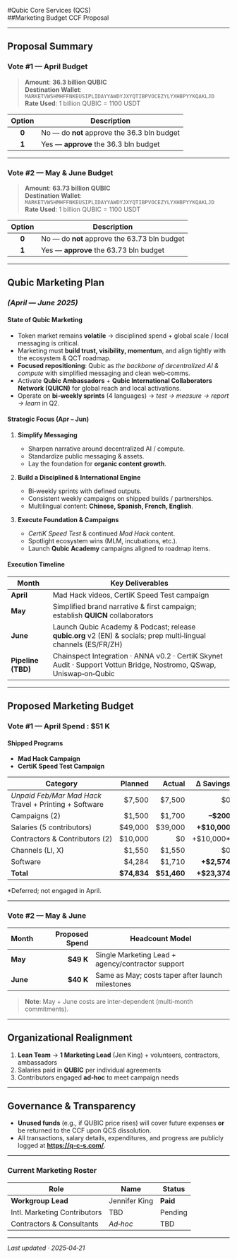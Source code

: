 #Qubic Core Services (QCS)  
##Marketing Budget CCF Proposal  

---

## Proposal Summary

### Vote #1 — **April Budget**  
> **Amount**: **36.3 billion QUBIC**  
> **Destination Wallet**: `MARKETVWSHMHFFNKEUSIPLIDAYYAWDYJXYQTIBPVOCEZYLYXHBPYYKQAKLJD`  
> **Rate Used**: 1 billion QUBIC = 1100 USDT  

| Option | Description                                   |
| :----: | --------------------------------------------- |
| **0**  | No — do **not** approve the 36.3 bln budget   |
| **1**  | Yes — **approve** the 36.3 bln budget         |

---

### Vote #2 — **May & June Budget**  
> **Amount**: **63.73 billion QUBIC**  
> **Destination Wallet**: `MARKETVWSHMHFFNKEUSIPLIDAYYAWDYJXYQTIBPVOCEZYLYXHBPYYKQAKLJD`  
> **Rate Used**: 1 billion QUBIC = 1100 USDT  

| Option | Description                                    |
| :----: | ---------------------------------------------- |
| **0**  | No — do **not** approve the 63.73 bln budget   |
| **1**  | Yes — **approve** the 63.73 bln budget         |

---

## Qubic Marketing Plan  
### *(April — June 2025)*  

#### State of Qubic Marketing
- Token market remains **volatile** → disciplined spend + global scale / local messaging is critical.  
- Marketing must **build trust, visibility, momentum**, and align tightly with the ecosystem & QCT roadmap.  
- **Focused repositioning**: Qubic as *the backbone of decentralized AI & compute* with simplified messaging and clean web‑comms.  
- Activate **Qubic Ambassadors** + **Qubic International Collaborators Network (QUICN)** for global reach and local activations.  
- Operate on **bi‑weekly sprints** (4 languages) → *test → measure → report → learn* in Q2.  

#### Strategic Focus (Apr – Jun)

1. **Simplify Messaging**  
   - Sharpen narrative around decentralized AI / compute.  
   - Standardize public messaging & assets.  
   - Lay the foundation for **organic content growth**.  

2. **Build a Disciplined & International Engine**  
   - Bi‑weekly sprints with defined outputs.  
   - Consistent weekly campaigns on shipped builds / partnerships.  
   - Multilingual content: **Chinese, Spanish, French, English**.  

3. **Execute Foundation & Campaigns**  
   - *CertiK Speed Test* & continued *Mad Hack* content.  
   - Spotlight ecosystem wins (MLM, incubations, etc.).  
   - Launch **Qubic Academy** campaigns aligned to roadmap items.  

#### Execution Timeline

| Month | Key Deliverables |
| ----- | ---------------- |
| **April** | Mad Hack videos, CertiK Speed Test campaign |
| **May**   | Simplified brand narrative & first campaign; establish **QUICN** collaborators |
| **June**  | Launch Qubic Academy & Podcast; release **qubic.org** v2 (EN) & socials; prep multi‑lingual channels (ES/FR/ZH) |
| **Pipeline (TBD)** | Chainspect Integration · ANNA v0.2 · CertiK Skynet Audit · Support Vottun Bridge, Nostromo, QSwap, Uniswap‑on‑Qubic |

---

## Proposed Marketing Budget

### Vote #1 — **April Spend** : **\$51 K**

#### Shipped Programs
- **Mad Hack Campaign**  
- **CertiK Speed Test Campaign**

| Category | Planned | **Actual** | ∆ Savings |
| -------- | -------:| ----------:| --------: |
| *Unpaid Feb/Mar Mad Hack* <br>Travel + Printing + Software | \$7,500 | \$7,500 | \$0 |
| Campaigns (2) | \$1,500 | \$1,700 | **–\$200** |
| Salaries (5 contributors) | \$49,000 | \$39,000 | **+\$10,000** |
| Contractors & Contributors (2) | \$10,000 | \$0 | +\$10,000* |
| Channels (LI, X) | \$1,550 | \$1,550 | \$0 |
| Software | \$4,284 | \$1,710 | **+\$2,574** |
| **Total** | **\$74,834** | **\$51,460** | **+\$23,374** |

\*Deferred; not engaged in April.

---

### Vote #2 — **May & June**  

| Month | Proposed Spend | Headcount Model |
| ----- | -------------: | --------------- |
| **May** | **\$49 K** | Single Marketing Lead + agency/contractor support |
| **June** | **\$40 K** | Same as May; costs taper after launch milestones |

> **Note**: May + June costs are inter‑dependent (multi‑month commitments).

---

## Organizational Realignment

1. **Lean Team** → **1 Marketing Lead** (Jen King) + volunteers, contractors, ambassadors  
2. Salaries paid in **QUBIC** per individual agreements  
3. Contributors engaged **ad‑hoc** to meet campaign needs  

---

## Governance & Transparency

- **Unused funds** (e.g., if QUBIC price rises) will cover future expenses **or** be returned to the CCF upon QCS dissolution.  
- All transactions, salary details, expenditures, and progress are publicly logged at **<https://q-c-s.com/>**.  

---

### Current Marketing Roster
| Role | Name | Status |
| ---- | ---- | ------ |
| **Workgroup Lead** | Jennifer King | **Paid** |
| Intl. Marketing Contributors | TBD | Pending |
| Contractors & Consultants | *Ad‑hoc* | TBD |

---
*Last updated · 2025‑04‑21*
